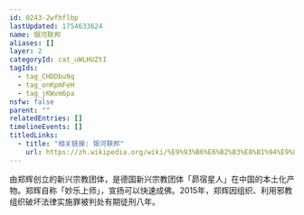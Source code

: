 ```yaml
---
id: 0243-2wfhflbp
lastUpdated: 1754633624
name: 银河联邦
aliases: []
layer: 2
categoryId: cat_uWLHUZtI
tagIds:
  - tag_CHDDbu9q
  - tag_onKpmFeH
  - tag_jKWvm6pa
nsfw: false
parent: ""
relatedEntries: []
timelineEvents: []
titledLinks:
  - title: "相关链接: 银河联邦"
    url: https://zh.wikipedia.org/wiki/%E9%93%B6%E6%B2%B3%E8%81%94%E9%82%A6
---
```


由郑辉创立的新兴宗教团体，是德国新兴宗教团体「昴宿星人」在中国的本土化产物。郑辉自称「妙乐上师」，宣扬可以快速成佛。2015年，郑辉因组织、利用邪教组织破坏法律实施罪被判处有期徒刑八年。